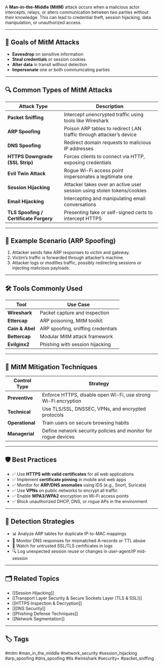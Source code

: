 A **Man-in-the-Middle (MitM)** attack occurs when a malicious actor intercepts, relays, or alters communication between two parties without their knowledge. This can lead to credential theft, session hijacking, data manipulation, or unauthorized access.

---

## 🎯 Goals of MitM Attacks

- **Eavesdrop** on sensitive information
- **Steal credentials** or session cookies
- **Alter data** in transit without detection
- **Impersonate** one or both communicating parties

---

## 🔍 Common Types of MitM Attacks

| Attack Type               | Description                                                              |
|----------------------------|---------------------------------------------------------------------------|
| **Packet Sniffing**        | Intercept unencrypted traffic using tools like Wireshark                  |
| **ARP Spoofing**           | Poison ARP tables to redirect LAN traffic through attacker’s device       |
| **DNS Spoofing**           | Redirect domain requests to malicious IP addresses                        |
| **HTTPS Downgrade (SSL Strip)** | Forces clients to connect via HTTP, exposing credentials           |
| **Evil Twin Attack**       | Rogue Wi-Fi access point impersonates a legitimate one                    |
| **Session Hijacking**      | Attacker takes over an active user session using stolen tokens/cookies    |
| **Email Hijacking**        | Intercepting and manipulating email conversations                        |
| **TLS Spoofing / Certificate Forgery** | Presenting fake or self-signed certs to intercept HTTPS      |

---

## 🧪 Example Scenario (ARP Spoofing)

1. Attacker sends fake ARP responses to victim and gateway.
2. Victim’s traffic is forwarded through attacker’s machine.
3. Attacker logs or modifies traffic, possibly redirecting sessions or injecting malicious payloads.

---

## 🛠 Tools Commonly Used

| Tool           | Use Case                            |
|----------------|--------------------------------------|
| **Wireshark**  | Packet capture and inspection        |
| **Ettercap**   | ARP poisoning, MitM toolkit          |
| **Cain & Abel**| ARP spoofing, sniffing credentials   |
| **Bettercap**  | Modular MitM attack framework        |
| **Evilginx2**  | Phishing with session hijacking      |

---

## 🔐 MitM Mitigation Techniques

| Control Type     | Strategy                                                           |
|------------------|--------------------------------------------------------------------|
| **Preventive**   | Enforce HTTPS, disable open Wi-Fi, use strong Wi-Fi encryption     |
| **Technical**    | Use TLS/SSL, DNSSEC, VPNs, and encrypted protocols                 |
| **Operational**  | Train users on secure browsing habits                              |
| **Managerial**   | Define network security policies and monitor for rogue devices     |

---

## 🛡️ Best Practices

- ✅ Use **HTTPS with valid certificates** for all web applications
- ✅ Implement **certificate pinning** in mobile and web apps
- ✅ Monitor for **ARP/DNS anomalies** using IDS (e.g., Snort, Suricata)
- ✅ Use **VPNs** on public networks to encrypt all traffic
- ✅ Enable **WPA3/WPA2** encryption on Wi-Fi access points
- ✅ Block unauthorized DHCP, DNS, or rogue APs in the environment

---

## 🧠 Detection Strategies

- 📊 Analyze ARP tables for duplicate IP-to-MAC mappings
- 📡 Monitor DNS responses for mismatched A-records or TTL abuse
- 🔐 Watch for untrusted SSL/TLS certificates in logs
- 🔍 Log unexpected session reuse or changes in user-agent/IP mid-session

---

## 🗂 Related Topics

- [[Session Hijacking]]
- [[Transport Layer Security & Secure Sockets Layer (TLS & SSL)]]
- [[HTTPS Inspection & Decryption]]
- [[DNS Security]]
- [[Phishing Defense Techniques]]
- [[Network Segmentation]]

---

## 🏷 Tags

#mitm #man_in_the_middle #network_security #session_hijacking #arp_spoofing #dns_spoofing #tls #wireshark #security+ #packet_sniffing
